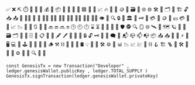 ✅ ❌ ⛏️ ⏱️ 🧱 🔐 🔑 💰 📜 📦 🧾 🧠 🔄 🚫 🟩 🔎 🏁 📈 🔥 💾 🧊 🪙 🧮 🗃️ 📡 🌐 ⚙️ 🛠️ 🔧 🗂️ 🧰 🏗️
🔓 📥 📤 🧬 🧑‍💻 🤖 🧍 🧑‍🔧 🧑‍⚖️ 🧑‍🚀 👨‍💻 👨‍🔧 👨‍⚖️ 👨‍🚀 👁️ 🧿 🔍 🔒 🏦 🏛️ 🪪 🗝️ 🧾 💳 🧷 🪙
💸 💵 💳 💼 🧾 📈 📉 🔁 🔂 🔃 🔄 🔁 🔙 🔚 🔜 🔛 🕒 🕙 🕛 ⌛ ⏳ 🧠 🧬 🦾 🧿 🛡️ 🕵️ 🔍 🪞
🌐 🛰️ 📡 🗺️ 🪐 📍 🧭 🗃️ 🗂️ 📂 🧷 🗄️ 📑 📋 🧾 🧾 🖋️ 🖊️ 📝 🔏 🔐 🔒 🔓 🗝️ 🪪
💬 🗨️ 📨 📬 📪 📫 📭 📦 📤 📥 🪫 🔋 ⚡ 🔌 🖥️ 💻 🧮 🕹️ 🛜 📱 🧱 🧊 🪵 ⚒️ ⛓️ 🔗
🚀 🧪 🛢️ 💡 🧠 🧰 🛠️ ⚙️ 🧷 📊 📉 📈 💹 🔗 ⛓️ 🪝 🏗️ 🪜 🔨 🛠️ 🧲 🔧 🔩 ⚙️ 🔋 🔌 🔍 🧪 🧬


    const GenesisTx = new Transaction("Developer" , ledger.genesisWallet.publicKey , ledger.TOTAL_SUPPLY )
    GenesisTx.signTransaction(ledger.genesisWallet.privateKey)